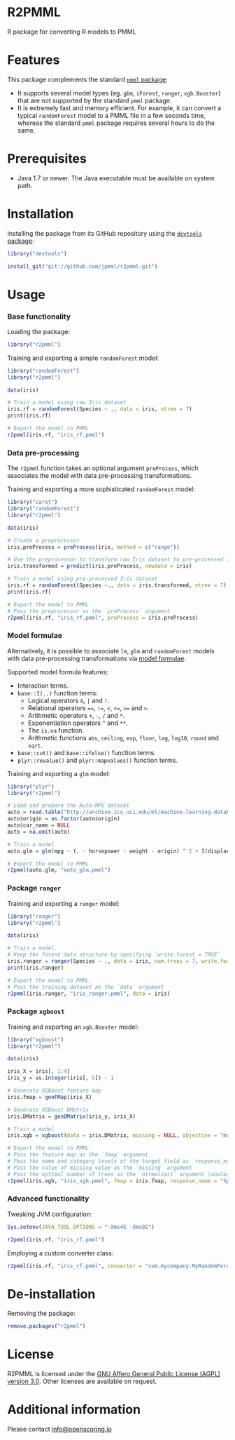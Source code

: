 R2PMML
======

R package for converting R models to PMML

# Features #

This package complements the standard [`pmml` package](http://cran.r-project.org/web/packages/pmml/):

* It supports several model types (eg. `gbm`, `iForest`, `ranger`, `xgb.Booster`) that are not supported by the standard `pmml` package.
* It is extremely fast and memory efficient. For example, it can convert a typical `randomForest` model to a PMML file in a few seconds time, whereas the standard `pmml` package requires several hours to do the same.

# Prerequisites #

* Java 1.7 or newer. The Java executable must be available on system path.

# Installation #

Installing the package from its GitHub repository using the [`devtools` package](http://cran.r-project.org/web/packages/devtools/):
```R
library("devtools")

install_git("git://github.com/jpmml/r2pmml.git")
```

# Usage #

### Base functionality

Loading the package:
```R
library("r2pmml")
```

Training and exporting a simple `randomForest` model:
```R
library("randomForest")
library("r2pmml")

data(iris)

# Train a model using raw Iris dataset
iris.rf = randomForest(Species ~ ., data = iris, ntree = 7)
print(iris.rf)

# Export the model to PMML
r2pmml(iris.rf, "iris_rf.pmml")
```

### Data pre-processing

The `r2pmml` function takes an optional argument `preProcess`, which associates the model with data pre-processing transformations.

Training and exporting a more sophisticated `randomForest` model:
```R
library("caret")
library("randomForest")
library("r2pmml")

data(iris)

# Create a preprocessor
iris.preProcess = preProcess(iris, method = c("range"))

# Use the preprocessor to transform raw Iris dataset to pre-processed Iris dataset
iris.transformed = predict(iris.preProcess, newdata = iris)

# Train a model using pre-processed Iris dataset
iris.rf = randomForest(Species ~., data = iris.transformed, ntree = 7)
print(iris.rf)

# Export the model to PMML.
# Pass the preprocessor as the `preProcess` argument
r2pmml(iris.rf, "iris_rf.pmml", preProcess = iris.preProcess)
```

### Model formulae

Alternatively, it is possible to associate `lm`, `glm` and `randomForest` models with data pre-processing transformations via [model formulae](https://stat.ethz.ch/R-manual/R-devel/library/stats/html/formula.html).

Supported model formula features:

* Interaction terms.
* `base::I(..)` function terms:
   * Logical operators `&`, `|` and `!`.
   * Relational operators `==`, `!=`, `<`, `<=`, `>=` and `>`.
   * Arithmetic operators `+`, `-`, `/` and `*`.
   * Exponentiation operators `^` and `**`.
   * The `is.na` function.
   * Arithmetic functions `abs`, `ceiling`, `exp`, `floor`, `log`, `log10`, `round` and `sqrt`.
* `base::cut()` and `base::ifelse()` function terms.
* `plyr::revalue()` and `plyr::mapvalues()` function terms.

Training and exporting a `glm` model:
```R
library("plyr")
library("r2pmml")

# Load and prepare the Auto-MPG dataset
auto = read.table("http://archive.ics.uci.edu/ml/machine-learning-databases/auto-mpg/auto-mpg.data", quote = "\"", header = FALSE, na.strings = "?", row.names = NULL, col.names = c("mpg", "cylinders", "displacement", "horsepower", "weight", "acceleration", "model_year", "origin", "car_name"))
auto$origin = as.factor(auto$origin)
auto$car_name = NULL
auto = na.omit(auto)

# Train a model
auto.glm = glm(mpg ~ (. - horsepower - weight - origin) ^ 2 + I(displacement / cylinders) + cut(horsepower, breaks = c(0, 50, 100, 150, 200, 250)) + I(log(weight)) + revalue(origin, replace = c("1" = "US", "2" = "Europe", "3" = "Japan")), data = auto)

# Export the model to PMML
r2pmml(auto.glm, "auto_glm.pmml")
```

### Package `ranger`

Training and exporting a `ranger` model:
```R
library("ranger")
library("r2pmml")

data(iris)

# Train a model.
# Keep the forest data structure by specifying `write.forest = TRUE`
iris.ranger = ranger(Species ~ ., data = iris, num.trees = 7, write.forest = TRUE)
print(iris.ranger)

# Export the model to PMML.
# Pass the training dataset as the `data` argument
r2pmml(iris.ranger, "iris_ranger.pmml", data = iris)
```

### Package `xgboost`

Training and exporting an `xgb.Booster` model:
```R
library("xgboost")
library("r2pmml")

data(iris)

iris_X = iris[, 1:4]
iris_y = as.integer(iris[, 5]) - 1

# Generate XGBoost feature map
iris.fmap = genFMap(iris_X)

# Generate XGBoost DMatrix
iris.DMatrix = genDMatrix(iris_y, iris_X)

# Train a model
iris.xgb = xgboost(data = iris.DMatrix, missing = NULL, objective = "multi:softmax", num_class = 3, nrounds = 13)

# Export the model to PMML.
# Pass the feature map as the `fmap` argument.
# Pass the name and category levels of the target field as `response_name` and `response_levels` arguments, respectively.
# Pass the value of missing value as the `missing` argument
# Pass the optimal number of trees as the `ntreelimit` argument (analogous to the `ntreelimit` argument of the `xgb::predict.xgb.Booster` function)
r2pmml(iris.xgb, "iris_xgb.pmml", fmap = iris.fmap, response_name = "Species", response_levels = c("setosa", "versicolor", "virginica"), missing = NULL, ntreelimit = 7, compact = TRUE)
```

### Advanced functionality

Tweaking JVM configuration:
```R
Sys.setenv(JAVA_TOOL_OPTIONS = "-Xms4G -Xmx8G")

r2pmml(iris.rf, "iris_rf.pmml")
```

Employing a custom converter class:
```R
r2pmml(iris.rf, "iris_rf.pmml", converter = "com.mycompany.MyRandomForestConverter", converter_classpath = "/path/to/myconverter-1.0-SNAPSHOT.jar")
```

# De-installation #

Removing the package:
```R
remove.packages("r2pmml")
```

# License #

R2PMML is licensed under the [GNU Affero General Public License (AGPL) version 3.0](http://www.gnu.org/licenses/agpl-3.0.html). Other licenses are available on request.

# Additional information #

Please contact [info@openscoring.io](mailto:info@openscoring.io)
